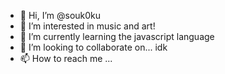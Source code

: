 - 👋 Hi, I’m @souk0ku
- 👀 I’m interested in music and art!
- 🌱 I’m currently learning the javascript language
- 💞️ I’m looking to collaborate on... idk
- 📫 How to reach me ...

<!---
souk0ku/souk0ku is a ✨ special ✨ repository because its `README.md` (this file) appears on your GitHub profile.
You can click the Preview link to take a look at your changes.
--->
